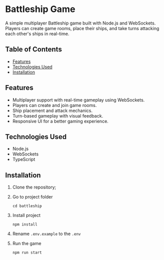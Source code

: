 # Battleship Game

A simple multiplayer Battleship game built with Node.js and WebSockets. Players can create game rooms, place their ships, and take turns attacking each other's ships in real-time.

## Table of Contents

- [Features](#features)
- [Technologies Used](#technologies-used)
- [Installation](#installation)

## Features

- Multiplayer support with real-time gameplay using WebSockets.
- Players can create and join game rooms.
- Ship placement and attack mechanics.
- Turn-based gameplay with visual feedback.
- Responsive UI for a better gaming experience.

## Technologies Used

- Node.js
- WebSockets
- TypeScript

## Installation

1.  Clone the repository;
2.  Go to project folder

    ```
    cd battleship
    ```

3.  Install project

    ```
    npm install

    ```

4.  Rename `.env.example` to the `.env`

5.  Run the game

    ```
    npm run start

    ```

